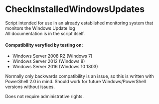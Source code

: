 # CheckInstalledWindowsUpdates
Script intended for use in an already established monitoring system that monitors the Windows Update log  
All documentation is in the script itself.

#### Compatibility veryfied by testing on:
- Windows Server 2008 R2 (Windows 7)
- Windows Server 2012 (Windows 8)
- Windows Server 2016 (Windows 10 1803)

Normally only backwards compatibility is an issue, so this is written with PowerShell 2.0 in mind. Should work for future Windows/PowerShell versions without issues.

Does not require administrative rights.
